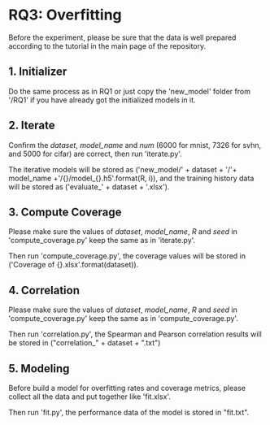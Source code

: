 # RQ3: Overfitting
Before the experiment, please be sure that the data is well prepared according to the tutorial in the main page of the repository.

## 1. Initializer
Do the same process as in RQ1 or just copy the 'new_model' folder from '/RQ1' if you have already got the initialized models in it.

## 2. Iterate
Confirm the *dataset*, *model_name* and *num* (6000 for mnist, 7326 for svhn, and 5000 for cifar) are correct, then run 'iterate.py'.

The iterative models will be stored as ('new_model/' + dataset + '/'+ model_name +'/{}/model_{}.h5'.format(R, i)), 
and the training history data will be stored as ('evaluate_' + dataset + '.xlsx').

## 3. Compute Coverage
Please make sure the values of *dataset*, *model_name*, *R* and *seed* in 'compute_coverage.py' keep the same as in 'iterate.py'. 

Then run 'compute_coverage.py', the coverage values will be stored in ('Coverage of {}.xlsx'.format(dataset)).

## 4. Correlation
Please make sure the values of *dataset*, *model_name*, *R* and *seed* in 'compute_coverage.py' keep the same as in 'compute_coverage.py'. 

Then run 'correlation.py', the Spearman and Pearson correlation results will be stored in ("correlation_" + dataset + ".txt")

## 5. Modeling
Before build a model for overfitting rates and coverage metrics, please collect all the data and put together like 'fit.xlsx'. 

Then run 'fit.py', the performance data of the model is stored in "fit.txt".
